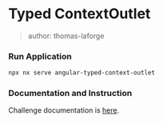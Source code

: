 # Typed ContextOutlet

> author: thomas-laforge

### Run Application

```bash
npx nx serve angular-typed-context-outlet
```

### Documentation and Instruction

Challenge documentation is [here](https://angular-challenges.vercel.app/challenges/angular/4-context-outlet-typed/).
